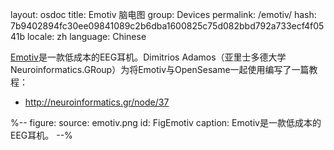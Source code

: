 layout: osdoc
title: Emotiv 脑电图
group: Devices
permalink: /emotiv/
hash: 7b9402894fc30ee09841089c2b6dba1600825c75d082bbd792a733ecf4f0541b
locale: zh
language: Chinese

[Emotiv](https://emotiv.com/)是一款低成本的EEG耳机。Dimitrios Adamos（亚里士多德大学Neuroinformatics.GRoup）为将Emotiv与OpenSesame一起使用编写了一篇教程：

- <http://neuroinformatics.gr/node/37>

%--
figure:
 source: emotiv.png
 id: FigEmotiv
 caption: Emotiv是一款低成本的EEG耳机。
--%
